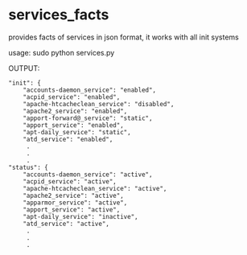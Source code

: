 # services_facts
provides facts of services in json format, it works with all init systems

usage: sudo python services.py

OUTPUT:

    "init": {
        "accounts-daemon_service": "enabled",
        "acpid_service": "enabled",
        "apache-htcacheclean_service": "disabled",
        "apache2_service": "enabled",
        "apport-forward@_service": "static",
        "apport_service": "enabled",
        "apt-daily_service": "static",
        "atd_service": "enabled",
         .
         .
         .
    "status": {
        "accounts-daemon_service": "active",
        "acpid_service": "active",
        "apache-htcacheclean_service": "active",
        "apache2_service": "active",
        "apparmor_service": "active",
        "apport_service": "active",
        "apt-daily_service": "inactive",
        "atd_service": "active",
         .
         .
         .
